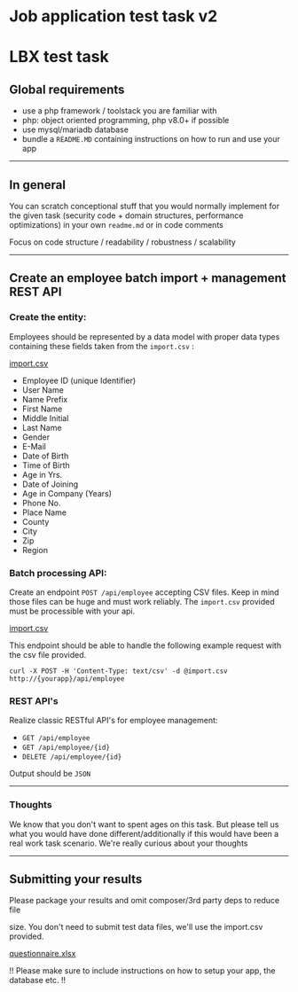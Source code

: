 # Job application test task v2

LBX test task
=============

Global requirements
-------------------



*   use a php framework / toolstack you are familiar with
*   php: object oriented programming, php v8.0+ if possible
*   use mysql/mariadb database
*   bundle a `README.MD` containing instructions on how to run and use your app

* * *

In general
----------



You can scratch conceptional stuff that you would normally implement for the given task (security code + domain structures, performance optimizations) in your own `readme.md` or in code comments



Focus on code structure / readability / robustness / scalability

* * *



Create an employee batch import + management REST API
-----------------------------------------------------



### Create the entity:

Employees should be represented by a data model with proper data types containing these fields taken from the `import.csv` :

[import.csv](https://t36654621.p.clickup-attachments.com/t36654621/cc240282-787a-4c10-9ee5-93e9f65f4128/import.csv)



*   Employee ID (unique Identifier)
*   User Name
*   Name Prefix
*   First Name
*   Middle Initial
*   Last Name
*   Gender
*   E-Mail
*   Date of Birth
*   Time of Birth
*   Age in Yrs.
*   Date of Joining
*   Age in Company (Years)
*   Phone No.
*   Place Name
*   County
*   City
*   Zip
*   Region



### Batch processing API:



Create an endpoint `POST /api/employee` accepting CSV files. Keep in mind those files can be huge and must work reliably. The `import.csv` provided must be processible with your api.



[import.csv](https://t36654621.p.clickup-attachments.com/t36654621/cc240282-787a-4c10-9ee5-93e9f65f4128/import.csv)



This endpoint should be able to handle the following example request with the csv file provided.



`curl -X POST -H 'Content-Type: text/csv' -d @import.csv http://{yourapp}/api/employee`

### REST API's



Realize classic RESTful API's for employee management:

*   `GET /api/employee`
*   `GET /api/employee/{id}`
*   `DELETE /api/employee/{id}`



Output should be `JSON`

---

### Thoughts

We know that you don't want to spent ages on this task. But please tell us what you would have done different/additionally if this would have been a real work task scenario. We're really curious about your thoughts

---


Submitting your results
-----------------------



Please package your results and omit composer/3rd party deps to reduce file

size. You don't need to submit test data files, we'll use the import.csv provided.



[questionnaire.xlsx](https://t36654621.p.clickup-attachments.com/t36654621/7c777b52-ddc4-4a14-b7b2-9dd357b99603/questionnaire.xlsx)



!! Please make sure to include instructions on how to setup your app, the database etc. !!


